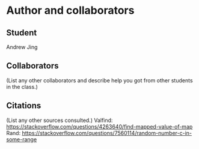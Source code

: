 Author and collaborators
========================

Student
-------
Andrew Jing


Collaborators
-------------
(List any other collaborators and describe help you got from other students
in the class.)


Citations
---------
(List any other sources consulted.)
Valfind: https://stackoverflow.com/questions/4263640/find-mapped-value-of-map
Rand: https://stackoverflow.com/questions/7560114/random-number-c-in-some-range
